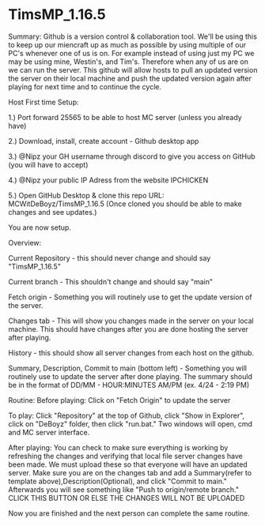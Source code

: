 # TimsMP_1.16.5

Summary:
Github is a version control & collaboration tool. We'll be using this to keep up our miencraft up as much as possible by using multiple of our PC's whenever one of us is on.
For example instead of using just my PC we may be using mine, Westin's, and Tim's. Therefore when any of us are on we can run the server. 
This github will allow hosts to pull an updated version the server on their local machine and push the updated version again after playing for next time and to continue the cycle.


Host First time Setup:


1.) Port forward 25565 to be able to host MC server (unless you already have)

2.) Download, install, create account - Github desktop app

3.) @Nipz your GH username through discord to give you access on GitHub (you will have to accept)

4.) @Nipz your public IP Adress from the website IPCHICKEN

5.) Open GitHub Desktop & clone this repo URL: MCWitDeBoyz/TimsMP_1.16.5 (Once cloned you should be able to make changes and see updates.)


You are now setup. 

Overview:


Current Repository - this should never change and should say "TimsMP_1.16.5"

Current branch - This shouldn't change and should say "main"

Fetch origin - Something you will routinely use to get the update version of the server.

Changes tab - This will show you changes made in the server on your local machine. This should have changes after you are done hosting the server after playing.

History - this should show all server changes from each host on the github.

Summary, Description, Commit to main (bottom left) - Something you will routinely use to update the server after done playing. The summary should be in the format of DD/MM - HOUR:MINUTES AM/PM (ex. 4/24 - 2:19 PM)


Routine:
Before playing: Click on "Fetch Origin" to update the server 

To play: Click "Repository" at the top of Github, click "Show in Explorer", click on "DeBoyz" folder, then click "run.bat." Two windows will open, cmd and MC server interface.

After playing: You can check to make sure everything is working by refreshing the changes and verifying that local file server changes have been made. We must upload these so that everyone will have an updated server. Make sure you are on the changes tab and add a Summary(refer to template above),Description(Optional), and click "Commit to main." Afterwards you will see something like "Push to origin/remote branch." CLICK THIS BUTTON OR ELSE THE CHANGES WILL NOT BE UPLOADED 

Now you are finished and the next person can complete the same routine.
